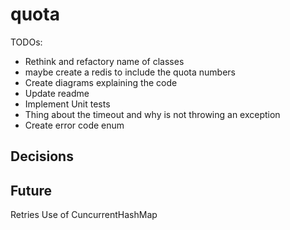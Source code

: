 # quota

TODOs:

- Rethink and refactory name of classes
- maybe create a redis to include the quota numbers
- Create diagrams explaining the code
- Update readme
- Implement Unit tests
- Thing about the timeout and why is not throwing an exception
- Create error code enum


## Decisions



## Future

Retries
Use of CuncurrentHashMap